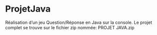 # ProjetJava

Réalisation d’un jeu Question/Réponse en Java sur la console. Le projet complet se trouve sur le fichier zip nommée: PROJET JAVA.zip

